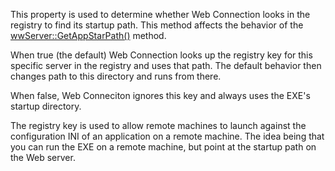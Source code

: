 ﻿This property is used to determine whether Web Connection looks in the registry to find its startup path. This method affects the behavior of the [wwServer::GetAppStarPath()](vfps://Topic/_S840OZ98E) method.

When true (the default) Web Connection looks up the registry key for this specific server in the registry and uses that path. The default behavior then changes path to this directory and runs from there. 

When false, Web Conneciton ignores this key and always uses the EXE's startup directory.

The registry key is used to allow remote machines to launch against the configuration INI of an application on a remote machine. The idea being that you can run the EXE on a remote machine, but point at the startup path on the Web server.